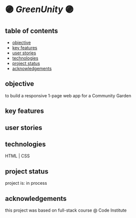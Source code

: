 # :purple_circle: *GreenUnity* :purple_circle:

## table of contents

- [objective](#objective)
- [key features](#key-features)
- [user stories](#user-stories)
- [technologies](#technologies)
- [project status](#project-status)
- [acknowledgements](#acknowledgements)

## objective
to build a responsive 1-page web app for a Community Garden 
## key features

## user stories

## technologies

HTML | CSS

## project status

project is: in process

## acknowledgements

this project was based on full-stack course @ Code Institute
